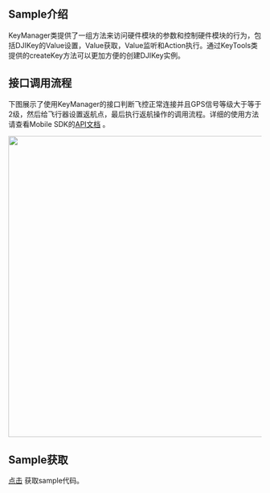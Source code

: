 ## Sample介绍
KeyManager类提供了一组方法来访问硬件模块的参数和控制硬件模块的行为，包括DJIKey的Value设置，Value获取，Value监听和Action执行。通过KeyTools类提供的createKey方法可以更加方便的创建DJIKey实例。


## 接口调用流程

下图展示了使用KeyManager的接口判断飞控正常连接并且GPS信号等级大于等于2级，然后给飞行器设置返航点，最后执行返航操作的调用流程。详细的使用方法请查看Mobile SDK的[API文档](https://developer.dji.com/cn/api-reference-v5/android-api/Components/IKeyManager/IKeyManager.html) 。

<div align=center><img src="https://terra-1-g.djicdn.com/71a7d383e71a4fb8887a310eb746b47f/msdk/Documentation/V5.1/sample/Keymanager.png" width="600"></div>




## Sample获取

 [点击](https://github.com/dji-sdk/Mobile-SDK-Android-V5) 获取sample代码。
